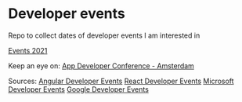 # Developer events
Repo to collect dates of developer events I am interested in

[Events 2021](https://github.com/MakeAndDevelop/developer_events/wiki/Events-2021)

Keep an eye on:
[App Developer Conference - Amsterdam](https://appdevcon.nl/)

Sources:
[Angular Developer Events](https://angular.io/events)
[React Developer Events](https://reactjs.org/community/conferences.html)
[Microsoft Developer Events](https://channel9.msdn.com/Browse/Events)
[Google Developer Events](https://developers.google.com/events)
